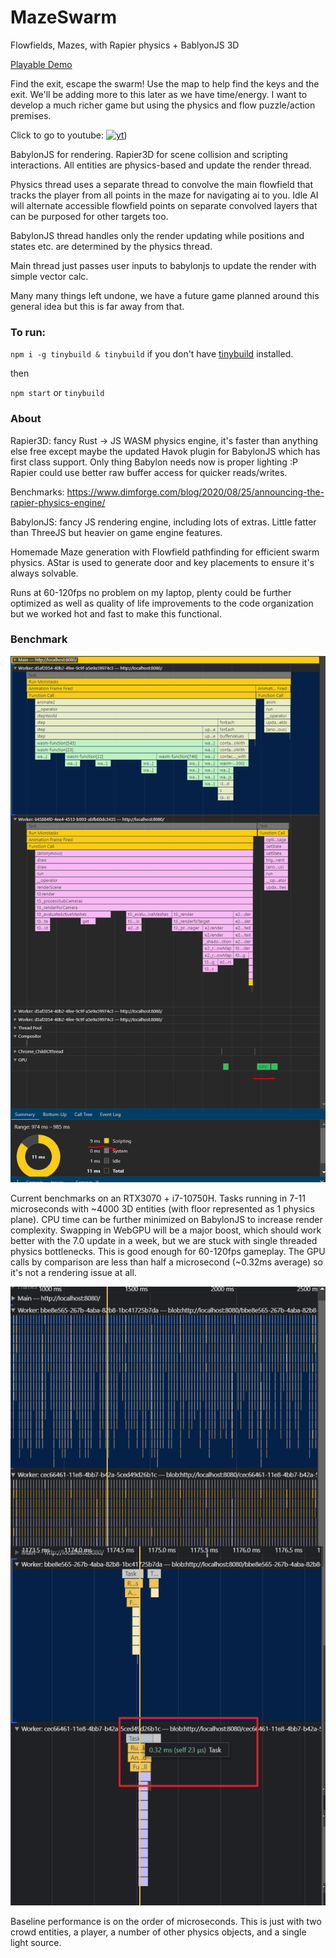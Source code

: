 # MazeSwarm
Flowfields, Mazes, with Rapier physics + BablyonJS 3D

[Playable Demo](https://mazeswarm.netlify.app) 

Find the exit, escape the swarm! Use the map to help find the keys and the exit. We'll be adding more to this later as we have time/energy. I want to develop a much richer game but using the physics and flow puzzle/action premises.

Click to go to youtube:
[![yt](https://img.youtube.com/vi/XA25_1qLjig/0.jpg)](https://youtu.be/XA25_1qLjig))


BabylonJS for rendering. Rapier3D for scene collision and scripting interactions. All entities are physics-based and update the render thread.

Physics thread uses a separate thread to convolve the main flowfield that tracks the player from all points in the maze for navigating ai to you. Idle AI will alternate accessible flowfield points on separate convolved layers that can be purposed for other targets too.

BabylonJS thread handles only the render updating while positions and states etc. are determined by the physics thread. 

Main thread just passes user inputs to babylonjs to update the render with simple vector calc.

Many many things left undone, we have a future game planned around this general idea but this is far away from that.

### To run:

`npm i -g tinybuild & tinybuild` if you don't have [tinybuild](https://github.com/joshbrew/tinybuild) installed.

then 

`npm start` or `tinybuild`

### About

Rapier3D: fancy Rust -> JS WASM physics engine, it's faster than anything else free except maybe the updated Havok plugin for BabylonJS which has first class support. Only thing Babylon needs now is proper lighting :P Rapier could use better raw buffer access for quicker reads/writes.

Benchmarks: https://www.dimforge.com/blog/2020/08/25/announcing-the-rapier-physics-engine/

BabylonJS: fancy JS rendering engine, including lots of extras. Little fatter than ThreeJS but heavier on game engine features.

Homemade Maze generation with Flowfield pathfinding for efficient swarm physics. AStar is used to generate door and key placements to ensure it's always solvable.

Runs at 60-120fps no problem on my laptop, plenty could be further optimized as well as quality of life improvements to the code organization but we worked hot and fast to make this functional.


### Benchmark

![benchmark](./benchmark_3.png)

Current benchmarks on an RTX3070 + i7-10750H. Tasks running in 7-11 microseconds with ~4000 3D entities (with floor represented as 1 physics plane). CPU time can be further minimized on BabylonJS to increase render complexity. Swapping in WebGPU will be a major boost, which should work better with the 7.0 update in a week, but we are stuck with single threaded physics bottlenecks. This is good enough for 60-120fps gameplay. The GPU calls by comparison are less than half a microsecond (~0.32ms average) so it's not a rendering issue at all. 

![benchmark](./benchmark.png)

Baseline performance is on the order of microseconds. This is just with two crowd entities, a player, a number of other physics objects, and a single light source.
